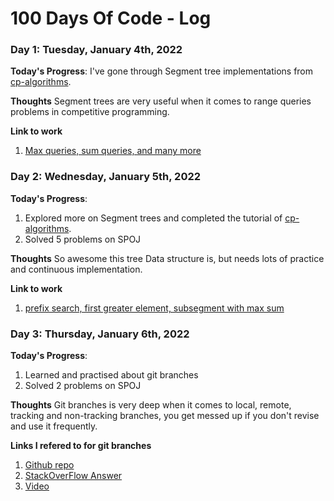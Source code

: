 # 100 Days Of Code - Log

### Day 1: Tuesday, January 4th, 2022

**Today's Progress**: I've gone through Segment tree implementations from [cp-algorithms](https://cp-algorithms.com/data_structures/segment_tree.html).

**Thoughts** Segment trees are very useful when it comes to range queries problems in competitive programming.

**Link to work**
1. [Max queries, sum queries, and many more](https://github.com/chawlajay/algorithms_cpp/tree/main/segmentTrees)

### Day 2: Wednesday, January 5th, 2022

**Today's Progress**: 
1. Explored more on Segment trees and completed the tutorial of [cp-algorithms](https://cp-algorithms.com/data_structures/segment_tree.html).
2. Solved 5 problems on SPOJ

**Thoughts** So awesome this tree Data structure is, but needs lots of practice and continuous implementation.

**Link to work**
1. [prefix search, first greater element, subsegment with max sum](https://github.com/chawlajay/algorithms_cpp/tree/main/segmentTrees)

### Day 3: Thursday, January 6th, 2022

**Today's Progress**: 
1. Learned and practised about git branches
2. Solved 2 problems on SPOJ

**Thoughts** Git branches is very deep when it comes to local, remote, tracking and non-tracking branches, you get messed up if you don't revise and use it frequently.

**Links I refered to for git branches**
1.  [Github repo](https://t.co/hTtH3AFBeF)
2.  [StackOverFlow Answer](https://t.co/8Sogo6KHMN)
3.  [Video](https://t.co/GssbOXnTfP)
